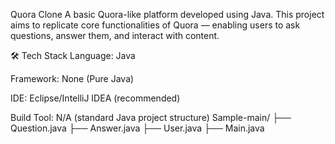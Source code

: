 Quora Clone
A basic Quora-like platform developed using Java.
This project aims to replicate core functionalities of Quora — enabling users to ask questions, answer them, and interact with content.

🛠 Tech Stack
Language: Java

Framework: None (Pure Java)

IDE: Eclipse/IntelliJ IDEA (recommended)

Build Tool: N/A (standard Java project structure)
Sample-main/
 ├── Question.java
 ├── Answer.java
 ├── User.java
 ├── Main.java
